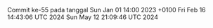 Commit ke-55 pada tanggal Sun Jan 01 14:00 2023 +0100
Fri Feb 16 14:43:06 UTC 2024
Sun May 12 21:09:46 UTC 2024
